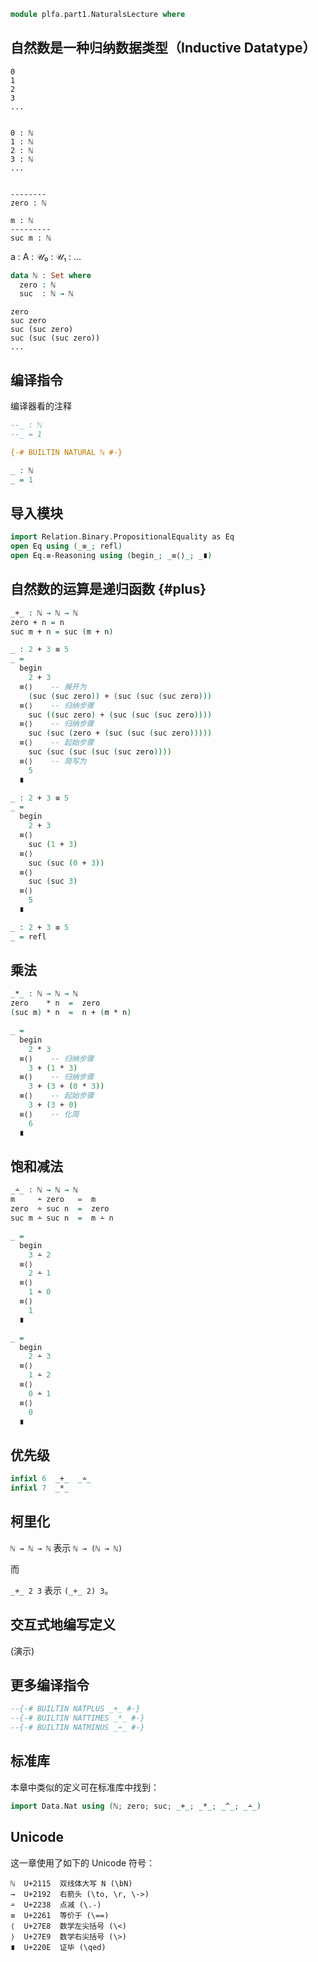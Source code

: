```agda
module plfa.part1.NaturalsLecture where
```

## 自然数是一种归纳数据类型（Inductive Datatype）

    0
    1
    2
    3
    ...


    0 : ℕ
    1 : ℕ
    2 : ℕ
    3 : ℕ
    ...


    --------
    zero : ℕ

    m : ℕ
    ---------
    suc m : ℕ


a : A : 𝒰₀ : 𝒰₁ : ...


```agda
data ℕ : Set where
  zero : ℕ
  suc  : ℕ → ℕ
```

    zero
    suc zero
    suc (suc zero)
    suc (suc (suc zero))
    ...

## 编译指令

编译器看的注释

```agda
--_ : ℕ
--_ = 1

{-# BUILTIN NATURAL ℕ #-}

_ : ℕ
_ = 1
```

## 导入模块

```agda
import Relation.Binary.PropositionalEquality as Eq
open Eq using (_≡_; refl)
open Eq.≡-Reasoning using (begin_; _≡⟨⟩_; _∎)
```

## 自然数的运算是递归函数 {#plus}

```agda
_+_ : ℕ → ℕ → ℕ
zero + n = n
suc m + n = suc (m + n)
```

```agda
_ : 2 + 3 ≡ 5
_ =
  begin
    2 + 3
  ≡⟨⟩    -- 展开为
    (suc (suc zero)) + (suc (suc (suc zero)))
  ≡⟨⟩    -- 归纳步骤
    suc ((suc zero) + (suc (suc (suc zero))))
  ≡⟨⟩    -- 归纳步骤
    suc (suc (zero + (suc (suc (suc zero)))))
  ≡⟨⟩    -- 起始步骤
    suc (suc (suc (suc (suc zero))))
  ≡⟨⟩    -- 简写为
    5
  ∎
```

```agda
_ : 2 + 3 ≡ 5
_ =
  begin
    2 + 3
  ≡⟨⟩
    suc (1 + 3)
  ≡⟨⟩
    suc (suc (0 + 3))
  ≡⟨⟩
    suc (suc 3)
  ≡⟨⟩
    5
  ∎
```

```agda
_ : 2 + 3 ≡ 5
_ = refl
```

## 乘法

```agda
_*_ : ℕ → ℕ → ℕ
zero    * n  =  zero
(suc m) * n  =  n + (m * n)
```

```agda
_ =
  begin
    2 * 3
  ≡⟨⟩    -- 归纳步骤
    3 + (1 * 3)
  ≡⟨⟩    -- 归纳步骤
    3 + (3 + (0 * 3))
  ≡⟨⟩    -- 起始步骤
    3 + (3 + 0)
  ≡⟨⟩    -- 化简
    6
  ∎
```

## 饱和减法

```agda
_∸_ : ℕ → ℕ → ℕ
m     ∸ zero   =  m
zero  ∸ suc n  =  zero
suc m ∸ suc n  =  m ∸ n
```

```agda
_ =
  begin
    3 ∸ 2
  ≡⟨⟩
    2 ∸ 1
  ≡⟨⟩
    1 ∸ 0
  ≡⟨⟩
    1
  ∎
```

```agda
_ =
  begin
    2 ∸ 3
  ≡⟨⟩
    1 ∸ 2
  ≡⟨⟩
    0 ∸ 1
  ≡⟨⟩
    0
  ∎
```

## 优先级

```agda
infixl 6  _+_  _∸_
infixl 7  _*_
```

## 柯里化

`ℕ → ℕ → ℕ` 表示 `ℕ → (ℕ → ℕ)`

而

`_+_ 2 3` 表示 `(_+_ 2) 3`。

## 交互式地编写定义

(演示)

## 更多编译指令

```agda
--{-# BUILTIN NATPLUS _+_ #-}
--{-# BUILTIN NATTIMES _*_ #-}
--{-# BUILTIN NATMINUS _∸_ #-}
```

## 标准库

本章中类似的定义可在标准库中找到：

```agda
import Data.Nat using (ℕ; zero; suc; _+_; _*_; _^_; _∸_)
```

## Unicode

这一章使用了如下的 Unicode 符号：

    ℕ  U+2115  双线体大写 N (\bN)
    →  U+2192  右箭头 (\to, \r, \->)
    ∸  U+2238  点减 (\.-)
    ≡  U+2261  等价于 (\==)
    ⟨  U+27E8  数学左尖括号 (\<)
    ⟩  U+27E9  数学右尖括号 (\>)
    ∎  U+220E  证毕 (\qed)
